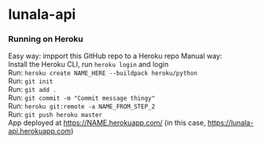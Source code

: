 # lunala-api

### Running on Heroku
Easy way: impport this GitHub repo to a Heroku repo 
Manual way: \
Install the Heroku CLI, run ```heroku login``` and login\
Run: ```heroku create NAME_HERE --buildpack heroku/python```\
Run: ```git init```\
Run: ```git add .```\
Run: ```git commit -m "Commit message thingy"```\
Run: ```heroku git:remote -a NAME_FROM_STEP_2```\
Run: ```git push heroku master```\
App deployed at https://NAME.herokuapp.com/ (in this case, https://lunala-api.herokuapp.com)
